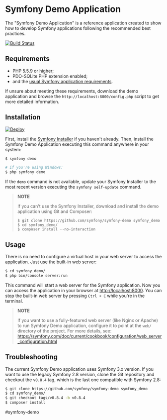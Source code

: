 Symfony Demo Application
========================

The "Symfony Demo Application" is a reference application created to show how
to develop Symfony applications following the recommended best practices.

[![Build Status](https://travis-ci.org/symfony/symfony-demo.svg?branch=master)](https://travis-ci.org/symfony/symfony-demo)

Requirements
------------

  * PHP 5.5.9 or higher;
  * PDO-SQLite PHP extension enabled;
  * and the [usual Symfony application requirements](https://symfony.com/doc/current/reference/requirements.html).

If unsure about meeting these requirements, download the demo application and
browse the `http://localhost:8000/config.php` script to get more detailed
information.

Installation
------------

[![Deploy](https://www.herokucdn.com/deploy/button.png)](https://heroku.com/deploy)

First, install the [Symfony Installer](https://github.com/symfony/symfony-installer)
if you haven't already. Then, install the Symfony Demo Application executing
this command anywhere in your system:

```bash
$ symfony demo

# if you're using Windows:
$ php symfony demo
```

If the `demo` command is not available, update your Symfony Installer to the
most recent version executing the `symfony self-update` command.

> **NOTE**
>
> If you can't use the Symfony Installer, download and install the demo
> application using Git and Composer:
>
>     $ git clone https://github.com/symfony/symfony-demo symfony_demo
>     $ cd symfony_demo/
>     $ composer install --no-interaction

Usage
-----

There is no need to configure a virtual host in your web server to access the application.
Just use the built-in web server:

```bash
$ cd symfony_demo/
$ php bin/console server:run
```

This command will start a web server for the Symfony application. Now you can
access the application in your browser at <http://localhost:8000>. You can
stop the built-in web server by pressing `Ctrl + C` while you're in the
terminal.

> **NOTE**
>
> If you want to use a fully-featured web server (like Nginx or Apache) to run
> Symfony Demo application, configure it to point at the `web/` directory of the project.
> For more details, see:
> https://symfony.com/doc/current/cookbook/configuration/web_server_configuration.html

Troubleshooting
---------------

The current Symfony Demo application uses Symfony 3.x version. If you want to
use the legacy Symfony 2.8 version, clone the Git repository and checkout the
`v0.8.4` tag, which is the last one compatible with Symfony 2.8:

```bash
$ git clone https://github.com/symfony/symfony-demo symfony_demo
$ cd symfony_demo/
$ git checkout tags/v0.8.4 -b v0.8.4
$ composer install
```
#symfony-demo
